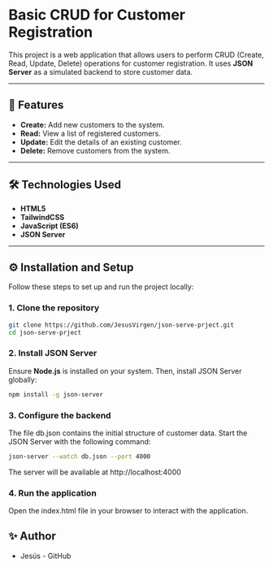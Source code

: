 # Basic CRUD for Customer Registration

This project is a web application that allows users to perform CRUD (Create, Read, Update, Delete) operations for customer registration. It uses **JSON Server** as a simulated backend to store customer data.

---

## 🚀 Features

- **Create:** Add new customers to the system.
- **Read:** View a list of registered customers.
- **Update:** Edit the details of an existing customer.
- **Delete:** Remove customers from the system.

---

## 🛠️ Technologies Used

- **HTML5**
- **TailwindCSS**
- **JavaScript (ES6)**
- **JSON Server**

---

## ⚙️ Installation and Setup

Follow these steps to set up and run the project locally:

### 1. Clone the repository

```bash
git clone https://github.com/JesusVirgen/json-serve-prject.git
cd json-serve-prject
```

### 2. Install JSON Server

Ensure **Node.js** is installed on your system. Then, install JSON Server globally:

```bash
npm install -g json-server
```

### 3. Configure the backend

The file db.json contains the initial structure of customer data. Start the JSON Server with the following command:

```bash
json-server --watch db.json --port 4000
```

The server will be available at http://localhost:4000

### 4. Run the application

Open the index.html file in your browser to interact with the application.

## ✨ Author

- Jesús - GitHub
